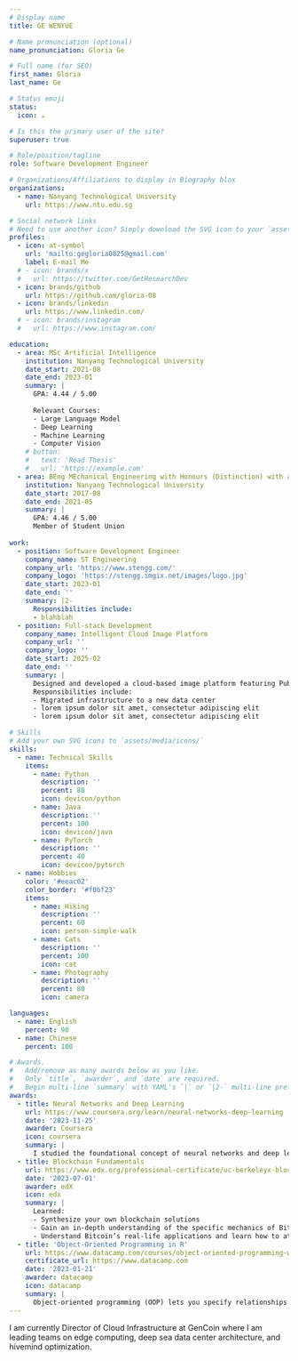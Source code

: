 ```yaml
---
# Display name
title: GE WENYUE

# Name pronunciation (optional)
name_pronunciation: Gloria Ge

# Full name (for SEO)
first_name: Gloria
last_name: Ge

# Status emoji
status:
  icon: ☕️

# Is this the primary user of the site?
superuser: true

# Role/position/tagline
role: Software Development Engineer

# Organizations/Affiliations to display in Biography blox
organizations:
  - name: Nanyang Technological University
    url: https://www.ntu.edu.sg

# Social network links
# Need to use another icon? Simply download the SVG icon to your `assets/media/icons/` folder.
profiles:
  - icon: at-symbol
    url: 'mailto:gegloria0825@gmail.com'
    label: E-mail Me
  # - icon: brands/x
  #   url: https://twitter.com/GetResearchDev
  - icon: brands/github
    url: https://github.com/gloria-08
  - icon: brands/linkedin
    url: https://www.linkedin.com/
  # - icon: brands/instagram
  #   url: https://www.instagram.com/

education:
  - area: MSc Artificial Intelligence
    institution: Nanyang Technological University
    date_start: 2021-08
    date_end: 2023-01
    summary: |
      GPA: 4.44 / 5.00
      
      Relevant Courses: 
      - Large Language Model
      - Deep Learning
      - Machine Learning
      - Computer Vision
    # button:
    #   text: 'Read Thesis'
    #   url: 'https://example.com'
  - area: BEng MEchanical Engineering with Honours (Distinction) with a Specialization in Robotics and Mechatronics Stream
    institution: Nanyang Technological University
    date_start: 2017-08
    date_end: 2021-05
    summary: |
      GPA: 4.46 / 5.00
      Member of Student Union
  
work:
  - position: Software Development Engineer
    company_name: ST Engineering
    company_url: 'https://www.stengg.com/'
    company_logo: 'https://stengg.imgix.net/images/logo.jpg'
    date_start: 2023-01
    date_end: ''
    summary: |2-
      Responsibilities include:
      - blahblah
  - position: Full-stack Development
    company_name: Intelligent Cloud Image Platform
    company_url: ''
    company_logo: ''
    date_start: 2025-02
    date_end: ''
    summary: |
      Designed and developed a cloud-based image platform featuring Public Gallery and Private Space modules. Core capabilities include image upload, storage, download, sharing, content moderation, and advanced search with dominant colors and reverse-image queries.
      Responsibilities include:
      - Migrated infrastructure to a new data center
      - lorem ipsum dolor sit amet, consectetur adipiscing elit
      - lorem ipsum dolor sit amet, consectetur adipiscing elit

# Skills
# Add your own SVG icons to `assets/media/icons/`
skills:
  - name: Technical Skills
    items:
      - name: Python
        description: ''
        percent: 80
        icon: devicon/python
      - name: Java
        description: ''
        percent: 100
        icon: devicon/java
      - name: PyTorch
        description: ''
        percent: 40
        icon: devicon/pytorch
  - name: Hobbies
    color: '#eeac02'
    color_border: '#f0bf23'
    items:
      - name: Hiking
        description: ''
        percent: 60
        icon: person-simple-walk
      - name: Cats
        description: ''
        percent: 100
        icon: cat
      - name: Photography
        description: ''
        percent: 80
        icon: camera

languages:
  - name: English
    percent: 90
  - name: Chinese
    percent: 100

# Awards.
#   Add/remove as many awards below as you like.
#   Only `title`, `awarder`, and `date` are required.
#   Begin multi-line `summary` with YAML's `|` or `|2-` multi-line prefix and indent 2 spaces below.
awards:
  - title: Neural Networks and Deep Learning
    url: https://www.coursera.org/learn/neural-networks-deep-learning
    date: '2023-11-25'
    awarder: Coursera
    icon: coursera
    summary: |
      I studied the foundational concept of neural networks and deep learning. By the end, I was familiar with the significant technological trends driving the rise of deep learning; build, train, and apply fully connected deep neural networks; implement efficient (vectorized) neural networks; identify key parameters in a neural network’s architecture; and apply deep learning to your own applications.
  - title: Blockchain Fundamentals
    url: https://www.edx.org/professional-certificate/uc-berkeleyx-blockchain-fundamentals
    date: '2023-07-01'
    awarder: edX
    icon: edx
    summary: |
      Learned:
      - Synthesize your own blockchain solutions
      - Gain an in-depth understanding of the specific mechanics of Bitcoin
      - Understand Bitcoin’s real-life applications and learn how to attack and destroy Bitcoin, Ethereum, smart contracts and Dapps, and alternatives to Bitcoin’s Proof-of-Work consensus algorithm
  - title: 'Object-Oriented Programming in R'
    url: https://www.datacamp.com/courses/object-oriented-programming-with-s3-and-r6-in-r
    certificate_url: https://www.datacamp.com
    date: '2023-01-21'
    awarder: datacamp
    icon: datacamp
    summary: |
      Object-oriented programming (OOP) lets you specify relationships between functions and the objects that they can act on, helping you manage complexity in your code. This is an intermediate level course, providing an introduction to OOP, using the S3 and R6 systems. S3 is a great day-to-day R programming tool that simplifies some of the functions that you write. R6 is especially useful for industry-specific analyses, working with web APIs, and building GUIs.
---
```


I am currently Director of Cloud Infrastructure at GenCoin where I am leading teams on edge computing, deep sea data center architecture, and hivemind optimization.
